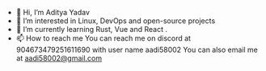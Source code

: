 - 👋 Hi, I’m Aditya Yadav
- 👀 I’m interested in Linux, DevOps and open-source projects
- 🌱 I’m currently learning Rust, Vue and React .
- 📫 How to reach me
You can reach me on discord at 904673479251611690 with user name aadi58002
You can also email me at aadi58002@gmail.com
